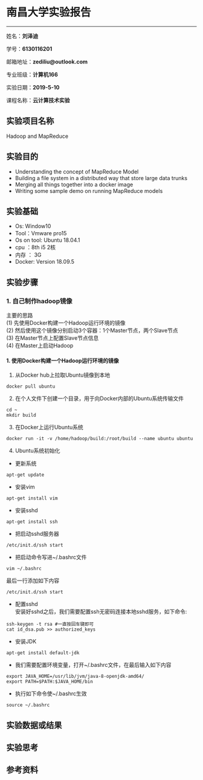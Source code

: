 # 南昌大学实验报告
---


姓名：__刘泽迪__
	
学号：____6130116201____

邮箱地址：__zediliu@outlook.com__

专业班级：__计算机166__

实验日期：__2019-5-10__
    
课程名称：__云计算技术实验__
 
## 实验项目名称
 Hadoop and MapReduce

## 实验目的
- Understanding the concept of MapReduce Model 
-  Building a file system in a distributed way that store large data trunks 
-  Merging all things together into a docker image 
-  Writing some sample demo on running MapReduce models

## 实验基础
- Os: Window10
- Tool：Vmware pro15
- Os on tool: Ubuntu 18.04.1
- cpu ：8th i5 2核
- 内存 ： 3G
- Docker: Version 18.09.5

## 实验步骤
### 1. 自己制作hadoop镜像
主要的思路  
(1) 先使用Docker构建一个Hadoop运行环境的镜像        
(2) 然后使用这个镜像分别启动3个容器：1个Master节点，两个Slave节点       
(3) 在Master节点上配置Slave节点信息         
(4) 在Master上启动Hadoop            

#### 1. 使用Docker构建一个Hadoop运行环境的镜像        
1.  从Docker hub上拉取Ubuntu镜像到本地
```
docker pull ubuntu
```
2. 在个人文件下创建一个目录，用于向Docker内部的Ubuntu系统传输文件
```
cd ~
mkdir build
```
3. 在Docker上运行Ubuntu系统
```
docker run -it -v /home/hadoop/build:/root/build --name ubuntu ubuntu
```
4. Ubuntu系统初始化
- 更新系统
```
apt-get update
```
- 安装vim
```
apt-get install vim
```
- 安装sshd
```
apt-get install ssh
```
- 把启动sshd服务器
```
/etc/init.d/ssh start
```
- 把启动命令写进~/.bashrc文件
```
vim ~/.bashrc
```
最后一行添加如下内容        

    /etc/init.d/ssh start
- 配置sshd  
安装好sshd之后，我们需要配置ssh无密码连接本地sshd服务，如下命令:
```
ssh-keygen -t rsa #一直按回车键即可
cat id_dsa.pub >> authorized_keys
```
- 安装JDK 
```
apt-get install default-jdk
```
- 我们需要配置环境变量，打开~/.bashrc文件，在最后输入如下内容
```
export JAVA_HOME=/usr/lib/jvm/java-8-openjdk-amd64/
export PATH=$PATH:$JAVA_HOME/bin
```
- 执行如下命令使~/.bashrc生效
```
source ~/.bashrc
```

## 实验数据或结果



## 实验思考



## 参考资料



